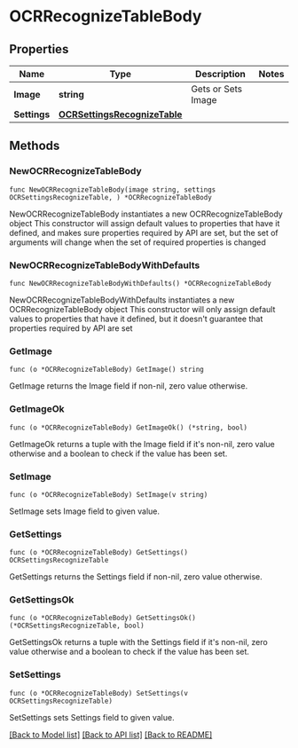 # OCRRecognizeTableBody

## Properties

Name | Type | Description | Notes
------------ | ------------- | ------------- | -------------
**Image** | **string** | Gets or Sets Image | 
**Settings** | [**OCRSettingsRecognizeTable**](OCRSettingsRecognizeTable.md) |  | 

## Methods

### NewOCRRecognizeTableBody

`func NewOCRRecognizeTableBody(image string, settings OCRSettingsRecognizeTable, ) *OCRRecognizeTableBody`

NewOCRRecognizeTableBody instantiates a new OCRRecognizeTableBody object
This constructor will assign default values to properties that have it defined,
and makes sure properties required by API are set, but the set of arguments
will change when the set of required properties is changed

### NewOCRRecognizeTableBodyWithDefaults

`func NewOCRRecognizeTableBodyWithDefaults() *OCRRecognizeTableBody`

NewOCRRecognizeTableBodyWithDefaults instantiates a new OCRRecognizeTableBody object
This constructor will only assign default values to properties that have it defined,
but it doesn't guarantee that properties required by API are set

### GetImage

`func (o *OCRRecognizeTableBody) GetImage() string`

GetImage returns the Image field if non-nil, zero value otherwise.

### GetImageOk

`func (o *OCRRecognizeTableBody) GetImageOk() (*string, bool)`

GetImageOk returns a tuple with the Image field if it's non-nil, zero value otherwise
and a boolean to check if the value has been set.

### SetImage

`func (o *OCRRecognizeTableBody) SetImage(v string)`

SetImage sets Image field to given value.


### GetSettings

`func (o *OCRRecognizeTableBody) GetSettings() OCRSettingsRecognizeTable`

GetSettings returns the Settings field if non-nil, zero value otherwise.

### GetSettingsOk

`func (o *OCRRecognizeTableBody) GetSettingsOk() (*OCRSettingsRecognizeTable, bool)`

GetSettingsOk returns a tuple with the Settings field if it's non-nil, zero value otherwise
and a boolean to check if the value has been set.

### SetSettings

`func (o *OCRRecognizeTableBody) SetSettings(v OCRSettingsRecognizeTable)`

SetSettings sets Settings field to given value.



[[Back to Model list]](../README.md#documentation-for-models) [[Back to API list]](../README.md#documentation-for-api-endpoints) [[Back to README]](../README.md)


